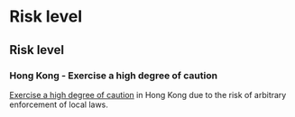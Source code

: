 # Risk level

## Risk level

### Hong Kong - Exercise a high degree of caution

[Exercise a high degree of caution](#levels "Risk Levels") in Hong Kong due to the risk of arbitrary enforcement of local laws.